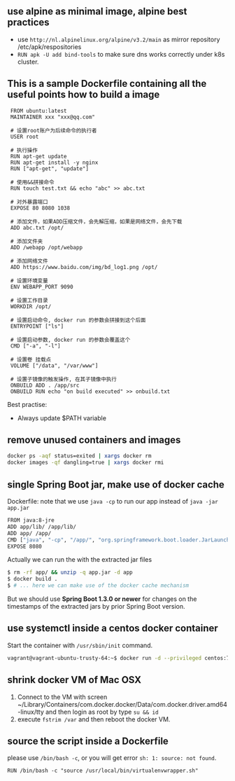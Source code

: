 ## use alpine as minimal image, alpine best practices
* use `http://nl.alpinelinux.org/alpine/v3.2/main` as mirror repository /etc/apk/respositories
* `RUN apk -U add bind-tools` to make sure dns works correctly under k8s cluster.

## This is a sample Dockerfile containing all the useful points how to build a image
```
 FROM ubuntu:latest
 MAINTAINER xxx "xxx@qq.com"
 
 # 设置root账户为后续命令的执行者
 USER root
 
 # 执行操作
 RUN apt-get update
 RUN apt-get install -y nginx
 RUN ["apt-get", "update"]
 
 # 使用&&拼接命令
 RUN touch test.txt && echo "abc" >> abc.txt
 
 # 对外暴露端口
 EXPOSE 80 8080 1038
 
 # 添加文件，如果ADD压缩文件，会先解压缩，如果是网络文件，会先下载
 ADD abc.txt /opt/
 
 # 添加文件夹
 ADD /webapp /opt/webapp
 
 # 添加网络文件
 ADD https://www.baidu.com/img/bd_log1.png /opt/
 
 # 设置环境变量
 ENV WEBAPP_PORT 9090
 
 # 设置工作目录 
 WORKDIR /opt/
 
 # 设置启动命令, docker run 的参数会拼接到这个后面
 ENTRYPOINT ["ls"]
 
 # 设置启动参数, docker run 的参数会覆盖这个
 CMD ["-a", "-l"]
 
 # 设置卷 挂载点
 VOLUME ["/data", "/var/www"]
 
 # 设置子镜像的触发操作, 在其子镜像中执行
 ONBUILD ADD . /app/src
 ONBUILD RUN echo "on build executed" >> onbuild.txt
```

Best practise:
- Always update $PATH variable


## remove unused containers and images
```bash
docker ps -aqf status=exited | xargs docker rm
docker images -qf dangling=true | xargs docker rmi
```

## single Spring Boot jar, make use of docker cache  
Dockerfile: note that we use `java -cp` to run our app instead of `java -jar app.jar`
```bash
FROM java:8-jre
ADD app/lib/ /app/lib/
ADD app/ /app/
CMD ["java", "-cp", "/app/", "org.springframework.boot.loader.JarLauncher"]
EXPOSE 8080
```
Actually we can run the with the extracted jar files
```bash
$ rm -rf app/ && unzip -q app.jar -d app
$ docker build .
$ # ... here we can make use of the docker cache mechanism
```
But we should use **Spring Boot 1.3.0 or newer** for changes on the timestamps of the extracted jars by prior Spring Boot version.

## use systemctl inside a centos docker container
Start the container with `/usr/sbin/init` command. 
```bash
vagrant@vagrant-ubuntu-trusty-64:~$ docker run -d --privileged centos:7 /usr/sbin/init   
```
## shrink docker VM of Mac OSX

1. Connect to the VM with screen ~/Library/Containers/com.docker.docker/Data/com.docker.driver.amd64-linux/tty and then login as root by type `su && id`
2. execute `fstrim /var` and then reboot the docker VM. 

## source the script inside a Dockerfile
please use `/bin/bash -c`, or you will get error `sh: 1: source: not found`. 
```
RUN /bin/bash -c "source /usr/local/bin/virtualenvwrapper.sh"
```

